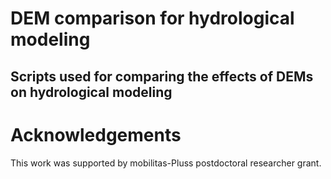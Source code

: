 # DEM comparison for hydrological modeling

## Scripts used for comparing the effects of DEMs on hydrological modeling

# Acknowledgements
This work was supported by mobilitas-Pluss postdoctoral researcher grant.

